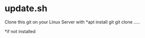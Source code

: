 # update.sh

Clone this git on your Linux Server with
*apt install git
git clone .....



*if not installed
